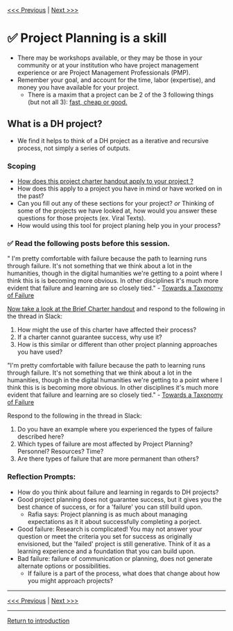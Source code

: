 [<<< Previous](https://github.com/SouthernMethodistUniversity/projectplan) | [Next >>>](1Ideas.md) 


# :white_check_mark: Project Planning is a skill
* There may be workshops available, or they may be those in your community or at your institution who have project management experience or are Project Management Professionals (PMP). 
* Remember your goal, and account for the time, labor (expertise), and money you have available for your project. 
    * There is a maxim that a project can be 2 of the 3 following things (but not all 3): [fast, cheap or good.](https://medium.com/@devsociety_/good-cheap-fast-pick-two-and-how-ngos-can-play-the-triangle-like-a-pro-20d1380884a8)

## What is a DH project? 
* We find it helps to think of a DH project as a iterative and recursive process, not simply a series of outputs. 

### Scoping 
* [How does this project charter handout apply to your project ?](https://github.com/SouthernMethodistUniversity/projectplan/blob/master/sections/charters-handout.pdf)
* How does this apply to a project you have in mind or have worked on in the past?
* Can you fill out any of these sections for your project? *or* Thinking of some of the projects we have looked at, how would you answer these questions for those projects (ex. Viral Texts). 
* How would using this tool for project planing help you in your process?

### :white_check_mark: **Read the following posts before this session.**
" I'm pretty comfortable with failure because the path to learning runs through failure. It's not something that we think about a lot in the humanities, though in the digital humanities we're getting to a point where I think this is is becoming more obvious. In other disciplines it's much more evident that failure and learning are so closely tied." - [Towards a Taxonomy of Failure](http://quinndombrowski.com/?q=blog/2019/01/30/towards-taxonomy-failure)

[Now take a look at the Brief Charter handout](https://github.com/SouthernMethodistUniversity/projectplan/blob/master/sections/charters-handout.pdf) and respond to the following in the thread in Slack:
1.	How might the use of this charter have affected their process?
2.	If a charter cannot guarantee success, why use it? 
3.	How is this similar or different than other project planning approaches you have used?

"I'm pretty comfortable with failure because the path to learning runs through failure. It's not something that we think about a lot in the humanities, though in the digital humanities we're getting to a point where I think this is is becoming more obvious. In other disciplines it's much more evident that failure and learning are so closely tied." - [Towards a Taxonomy of Failure](http://quinndombrowski.com/?q=blog/2019/01/30/towards-taxonomy-failure)

Respond to the following in the thread in Slack:
1.	Do you have an example where you experienced the types of failure described here? 
2.	Which types of failure are most affected by Project Planning? Personnel? Resources? Time?
3.	Are there types of failure that are more permanent than others?

### Reflection Prompts: 
* How do you think about failure and learning in regards to DH projects? 
*  Good project planning does not guarantee success, but it gives you the best chance of success, or for a 'failure' you can still build upon. 
    * Rafia says: Project planning is as much about managing expectations as it it about successfully completing a porject. 
* Good failure: Research is complicated! You may not answer your question or meet the criteria you set for success as originally envisioned, but the 'failed' project is still generative. Think of it as a learning experience and a foundation that you can build upon.
* Bad failure: failure of communication or planning, does not generate alternate options or possibilities. 
    * If failure is a part of the process, what does that change about how you might approach projects? 


-----

[<<< Previous](https://github.com/SouthernMethodistUniversity/projectplan) | [Next >>>](1Ideas.md) 

-----
[Return to introduction](https://github.com/SouthernMethodistUniversity/projectplan)
